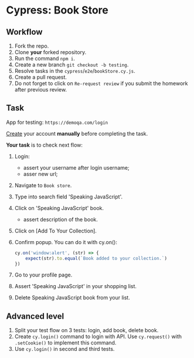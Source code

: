 # Cypress: Book Store

## Workflow

1. Fork the repo.
1. Clone **your** forked repository.
1. Run the command `npm i`.
1. Create a new branch `git checkout -b testing`.
1. Resolve tasks in the `cypress`/`e2e`/`bookStore.cy.js`.
1. Create a pull request.
1. Do not forget to click on `Re-request review` if you submit the homework after previous review.

## Task

App for testing: `https://demoqa.com/login`

[Create](https://demoqa.com/register) your account **manually** before completing the task.  

**Your task** is to check next flow:

1. Login:
   - assert your username after login username;
   - asser new url;
1. Navigate to `Book store`.
1. Type into search field 'Speaking JavaScript'.
1. Click on 'Speaking JavaScript' book.
   - assert description of the book.
1. Click on [Add To Your Collection].
1. Confirm popup. You can do it with cy.on():

    ```js
    cy.on('window:alert', (str) => {
        expect(str).to.equal(`Book added to your collection.`)
    })
    ```

1. Go to your profile page.
1. Assert 'Speaking JavaScript' in your shopping list.
1. Delete Speaking JavaScript book from your list.

## Advanced level

1. Split your test flow on 3 tests: login, add book, delete book.
1. Create `cy.login()` command to login with API. Use `cy.request()` with `.setCookie()` to implement this command.
1. Use `cy.login()` in second and third tests.
